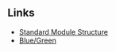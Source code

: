 ## Links

- [Standard Module Structure](https://developer.hashicorp.com/terraform/language/modules/develop/structure)
- [Blue/Green](https://github.com/antonputra/tutorials/tree/main/lessons/063)